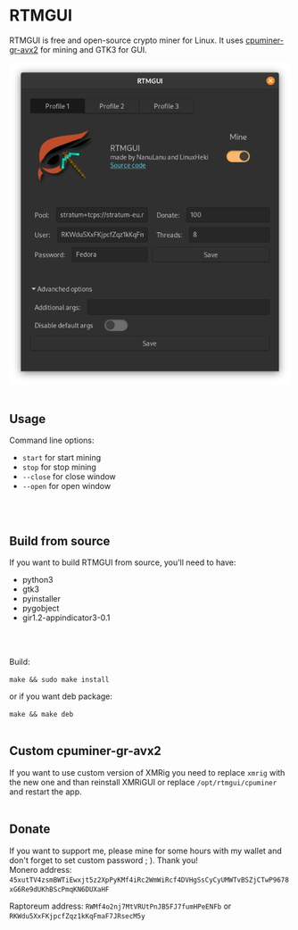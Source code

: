 # RTMGUI

RTMGUI is free and open-source crypto miner for Linux. It uses [cpuminer-gr-avx2](https://github.com/WyvernTKC/cpuminer-gr-avx2) for mining and GTK3 for GUI.

![Preview of RTMGUI](preview.png)
<br>
<br>

## Usage

Command line options:
* `start` for start mining
* `stop` for stop mining
* `--close` for close window
* `--open` for open window
<br>
<br>

## Build from source

If you want to build RTMGUI from source, you'll need to have:
* python3
* gtk3
* pyinstaller
* pygobject
* gir1.2-appindicator3-0.1
<br>
<br>

Build:

`make && sudo make install`

or if you want deb package:

`make && make deb`
<br>
<br>

## Custom cpuminer-gr-avx2

If you want to use custom version of XMRig you need to replace `xmrig` with the new one and than reinstall XMRiGUI or replace `/opt/rtmgui/cpuminer` and restart the app.
<br>
<br>

## Donate

If you want to support me, please mine for some hours with my wallet and don't forget to set custom password ; ). Thank you!
<br>
Monero address: `45xutTV4zsmBWTiEwxjt5z2XpPyKMf4iRc2WmWiRcf4DVHgSsCyCyUMWTvBSZjCTwP9678xG6Re9dUKhBScPmqKN6DUXaHF`

Raptoreum address: `RWMf4o2nj7MtVRUtPnJB5FJ7fumHPeENFb` or `RKWdu5XxFKjpcfZqz1kKqFmaF7JRsecM5y`